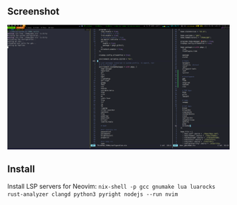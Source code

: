 ## Screenshot

![screenshot](./asset/screenshot.png)

## Install

Install LSP servers for Neovim:
`nix-shell -p gcc gnumake lua luarocks rust-analyzer clangd python3 pyright nodejs --run nvim`
